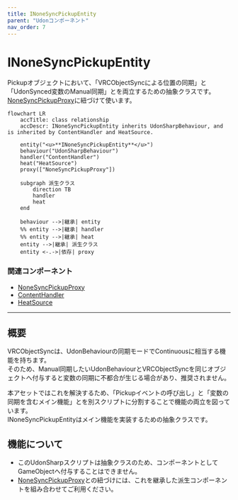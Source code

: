 ```yaml
---
title: INoneSyncPickupEntity
parent: "Udonコンポーネント"
nav_order: 7
---
```


# INoneSyncPickupEntity

Pickupオブジェクトにおいて、「VRCObjectSyncによる位置の同期」と「UdonSynced変数のManual同期」とを両立するための抽象クラスです。  
[NoneSyncPickupProxy]に紐づけて使います。

```mermaid
flowchart LR
    accTitle: class relationship
    accDescr: INoneSyncPickupEntity inherits UdonSharpBehaviour, and is inherited by ContentHandler and HeatSource.

    entity("<u>**INoneSyncPickupEntity**</u>")
    behaviour("UdonSharpBehaviour")
    handler("ContentHandler")
    heat("HeatSource")
    proxy(["NoneSyncPickupProxy"])

    subgraph 派生クラス
        direction TB
        handler
        heat
    end
    
    behaviour -->|継承| entity
    %% entity -->|継承| handler
    %% entity -->|継承| heat
    entity -->|継承| 派生クラス
    entity <-.->|依存| proxy
```

### 関連コンポーネント

- [NoneSyncPickupProxy]
- [ContentHandler]
- [HeatSource]

---

## 概要

VRCObjectSyncは、UdonBehaviourの同期モードでContinuousに相当する機能を持ちます。  
そのため、Manual同期したいUdonBehaviourとVRCObjectSyncを同じオブジェクトへ付与すると変数の同期に不都合が生じる場合があり、推奨されません。

本アセットではこれを解決するため、「Pickupイベントの呼び出し」と「変数の同期を含むメイン機能」とを別スクリプトに分割することで機能の両立を図っています。  
INoneSyncPickupEntityはメイン機能を実装するための抽象クラスです。


## 機能について

- このUdonSharpスクリプトは抽象クラスのため、コンポーネントとしてGameObjectへ付与することはできません。
- [NoneSyncPickupProxy]との紐づけには、これを継承した派生コンポーネントを組み合わせてご利用ください。


[NoneSyncPickupProxy]: /docs/udon/NoneSyncPickupProxy
[ContentHandler]: /docs/udon/ContentHandler
[HeatSource]: /docs/udon/HeatSource
